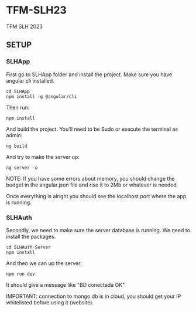 # TFM-SLH23
TFM SLH 2023
## SETUP
### SLHApp

First go to SLHApp folder and install the project. Make sure you have angular cli installed.
````
cd SLHApp
npm install -g @angular/cli
````
Then run:
````
npm install
````
And build the project. You'll need to be Sudo or execute the terminal as admin:
````
ng build
````
And try to make the server up: 
```
ng server -o
```
NOTE: 
If you have some errors about memory, you should change the budget in the angular.json file and rise it to 
2Mb or whatever is needed.

Once everything is alright you should see the localhost port where the app is running.

### SLHAuth
Secondly, we need to make sure the server database is running. We need to install the packages.
````
cd SLHAuth-Server
npm install
````
And then we can up the server: 
````
npm run dev
````
It should give a message like "BD conectada OK"

IMPORTANT: connection to mongo db is in cloud, you should get your IP whitelisted before using it (website).
